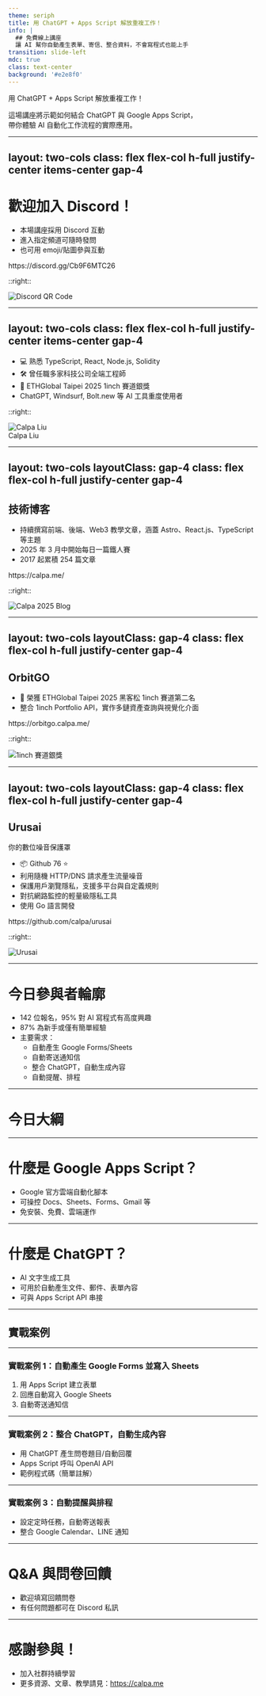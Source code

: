 ```yaml
---
theme: seriph
title: 用 ChatGPT + Apps Script 解放重複工作！
info: |
  ## 免費線上講座
  讓 AI 幫你自動產生表單、寄信、整合資料，不會寫程式也能上手
transition: slide-left
mdc: true
class: text-center
background: '#e2e8f0'
---
```


<div class="text-3xl font-bold">用 ChatGPT + Apps Script 解放重複工作！</div>


這場講座將示範如何結合 ChatGPT 與 Google Apps Script，  
帶你體驗 AI 自動化工作流程的實際應用。

---
layout: two-cols
class: flex flex-col h-full justify-center items-center gap-4
---

# 歡迎加入 Discord！

- 本場講座採用 Discord 互動
- 進入指定頻道可隨時發問
- 也可用 emoji/貼圖參與互動

<div class="text-blue-400">https://discord.gg/Cb9F6MTC26</div>

::right::

![Discord QR Code](https://api.qrserver.com/v1/create-qr-code/?size=150x150&data=https://discord.gg/Cb9F6MTC26)

---
layout: two-cols
class: flex flex-col h-full justify-center items-center gap-4
---

- 💻 熟悉 TypeScript, React, Node.js, Solidity
- 🛠️ 曾任職多家科技公司全端工程師
- 🥈 ETHGlobal Taipei 2025 1inch 賽道銀獎
- ChatGPT, Windsurf, Bolt.new 等 AI 工具重度使用者

::right::

<img src="https://assets.calpa.me/public/pfp.avif" class="rounded-full w-36 h-36 border-4 border-white shadow-lg" alt="Calpa Liu">

<div class="text-xl font-bold">Calpa Liu</div>

---
layout: two-cols
layoutClass: gap-4
class: flex flex-col h-full justify-center gap-4
---

## 技術博客

- 持續撰寫前端、後端、Web3 教學文章，涵蓋 Astro、React.js、TypeScript 等主題
- 2025 年 3 月中開始每日一篇鐵人賽
- 2017 起累積 254 篇文章

<div class="text-blue-400">https://calpa.me/</div>

::right::

![Calpa 2025 Blog](https://assets.calpa.me/calpa-2025-blog.avif)

---
layout: two-cols
layoutClass: gap-4
class: flex flex-col h-full justify-center gap-4
---

## OrbitGO

- 🥈 榮獲 ETHGlobal Taipei 2025 黑客松 1inch 賽道第二名
- 整合 1inch Portfolio API，實作多鏈資產查詢與視覺化介面

<div class="text-blue-400">https://orbitgo.calpa.me/</div>

::right::

![1inch 賽道銀獎](https://assets.calpa.me/ethglobal-taipei-2025-1inch-best-portfolio-tracker.avif)

---
layout: two-cols
layoutClass: gap-4
class: flex flex-col h-full justify-center gap-4
---

## Urusai  

你的數位噪音保護罩

- 📦 Github 76 ⭐️
- 利用隨機 HTTP/DNS 請求產生流量噪音
- 保護用戶瀏覽隱私，支援多平台與自定義規則
- 對抗網路監控的輕量級隱私工具
- 使用 Go 語言開發

<div class="text-blue-400">https://github.com/calpa/urusai</div>

::right::

![Urusai](https://i.imgur.com/KTPJizf.png)

---

# 今日參與者輪廓

- 142 位報名，95% 對 AI 寫程式有高度興趣
- 87% 為新手或僅有簡單經驗
- 主要需求：
  - 自動產生 Google Forms/Sheets
  - 自動寄送通知信
  - 整合 ChatGPT，自動生成內容
  - 自動提醒、排程

---

# 今日大綱

<Toc maxDepth="1" />

---

# 什麼是 Google Apps Script？

- Google 官方雲端自動化腳本
- 可操控 Docs、Sheets、Forms、Gmail 等
- 免安裝、免費、雲端運作

---

# 什麼是 ChatGPT？

- AI 文字生成工具
- 可用於自動產生文件、郵件、表單內容
- 可與 Apps Script API 串接

---

## 實戰案例

---

### 實戰案例 1：自動產生 Google Forms 並寫入 Sheets

1. 用 Apps Script 建立表單
2. 回應自動寫入 Google Sheets
3. 自動寄送通知信

---

### 實戰案例 2：整合 ChatGPT，自動生成內容

- 用 ChatGPT 產生問卷題目/自動回覆
- Apps Script 呼叫 OpenAI API
- 範例程式碼（簡單註解）

---

### 實戰案例 3：自動提醒與排程

- 設定定時任務，自動寄送報表
- 整合 Google Calendar、LINE 通知

---

# Q&A 與問卷回饋

- 歡迎填寫回饋問卷
- 有任何問題都可在 Discord 私訊

---

# 感謝參與！

- 加入社群持續學習
- 更多資源、文章、教學請見：https://calpa.me